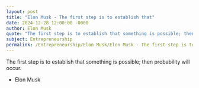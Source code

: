 ```yaml
---
layout: post
title: "Elon Musk - The first step is to establish that"
date: 2024-12-28 12:00:00 -0000
author: Elon Musk
quote: "The first step is to establish that something is possible; then probability will occur."
subject: Entrepreneurship
permalink: /Entrepreneurship/Elon Musk/Elon Musk - The first step is to establish that
---
```


The first step is to establish that something is possible; then probability will occur.

- Elon Musk
